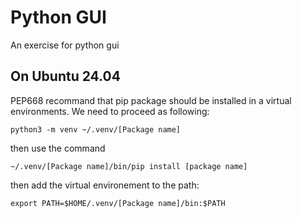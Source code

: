 # Python GUI 
An exercise for python gui

## On Ubuntu 24.04
PEP668 recommand that pip package should be installed in a virtual environments. We need to proceed as following:

`python3 -m venv ~/.venv/[Package name]`

then use the command

`~/.venv/[Package name]/bin/pip install [package name]`

then add the virtual environement to the path:

`export PATH=$HOME/.venv/[Package name]/bin:$PATH`
